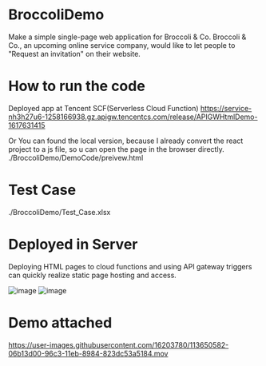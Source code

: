 # BroccoliDemo

Make a simple single-page web application for Broccoli & Co.
Broccoli & Co., an upcoming online service company, would like to let people to "Request an invitation" on their website.

# How to run the code

Deployed app at Tencent SCF(Serverless Cloud Function)
https://service-nh3h27u6-1258166938.gz.apigw.tencentcs.com/release/APIGWHtmlDemo-1617631415

Or You can found the local version, because I already convert the react project to a js file, so u can open the page in the browser directly.
./BroccoliDemo/DemoCode/preivew.html

# Test Case

./BroccoliDemo/Test_Case.xlsx

# Deployed in Server
Deploying HTML pages to cloud functions and using API gateway triggers can quickly realize static page hosting and access.

![image](https://user-images.githubusercontent.com/16203780/113650190-64915500-96c2-11eb-976c-2b682f0a5777.png)
![image](https://user-images.githubusercontent.com/16203780/113650325-9b676b00-96c2-11eb-83e4-fb15277b5357.png)


# Demo attached

https://user-images.githubusercontent.com/16203780/113650582-06b13d00-96c3-11eb-8984-823dc53a5184.mov

